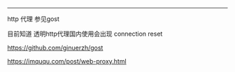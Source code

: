 
---

http 代理 参见gost

目前知道 透明http代理国内使用会出现 connection reset

https://github.com/ginuerzh/gost

https://imququ.com/post/web-proxy.html





